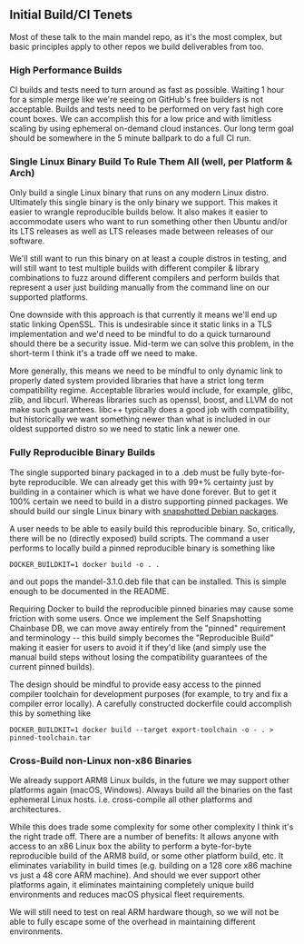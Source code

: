 ## Initial Build/CI Tenets

Most of these talk to the main mandel repo, as it's the most complex, but basic principles apply to other repos we build deliverables from too.

### High Performance Builds 

CI builds and tests need to turn around as fast as possible. Waiting 1 hour for a simple merge like we're seeing on GitHub's free builders is not acceptable. Builds and tests need to be performed on very fast high core count boxes. We can accomplish this for a low price and with limitless scaling by using ephemeral on-demand cloud instances. Our long term goal should be somewhere in the 5 minute ballpark to do a full CI run.

### Single Linux Binary Build To Rule Them All (well, per Platform & Arch)

Only build a single Linux binary that runs on any modern Linux distro. Ultimately this single binary is the only binary we support. This makes it easier to wrangle reproducible builds below. It also makes it easier to accommodate users who want to run something other then Ubuntu and/or its LTS releases as well as LTS releases made between releases of our software.

We'll still want to run this binary on at least a couple distros in testing, and will still want to test multiple builds with different compiler & library combinations to fuzz around different compilers and perform builds that represent a user just building manually from the command line on our supported platforms.

One downside with this approach is that currently it means we'll end up static linking OpenSSL. This is undesirable since it static links in a TLS implementation and we'd need to be mindful to do a quick turnaround should there be a security issue. Mid-term we can solve this problem, in the short-term I think it's a trade off we need to make.

More generally, this means we need to be mindful to only dynamic link to properly dated system provided libraries that have a strict long term compatibility regime. Acceptable libraries would include, for example, glibc, zlib, and libcurl. Whereas libraries such as openssl, boost, and LLVM do not make such guarantees. libc++ typically does a good job with compatibility, but historically we want something newer than what is included in our oldest supported distro so we need to static link a newer one.

### Fully Reproducible Binary Builds

The single supported binary packaged in to a .deb must be fully byte-for-byte reproducible. We can already get this with 99+% certainty just by building in a container which is what we have done forever. But to get it 100% certain we need to build in a distro supporting pinned packages. We should build our single Linux binary with [snapshotted Debian packages](https://snapshot.debian.org/).

A user needs to be able to easily build this reproducible binary. So, critically, there will be no (directly exposed) build scripts. The command a user performs to locally build a pinned reproducible binary is something like
```
DOCKER_BUILDKIT=1 docker build -o . .
```
and out pops the mandel-3.1.0.deb file that can be installed. This is simple enough to be documented in the README.

Requiring Docker to build the reproducible pinned binaries may cause some friction with some users. Once we implement the Self Snapshotting Chainbase DB, we can move away entirely from the "pinned" requirement and terminology -- this build simply becomes the "Reproducible Build" making it easier for users to avoid it if they'd like (and simply use the manual build steps without losing the compatibility guarantees of the current pinned builds).

The design should be mindful to provide easy access to the pinned compiler toolchain for development purposes (for example, to try and fix a compiler error locally). A carefully constructed dockerfile could accomplish this by something like
```
DOCKER_BUILDKIT=1 docker build --target export-toolchain -o - . > pinned-toolchain.tar
```

### Cross-Build non-Linux non-x86 Binaries

We already support ARM8 Linux builds, in the future we may support other platforms again (macOS, Windows). Always build all the binaries on the fast ephemeral Linux hosts. i.e. cross-compile all other platforms and architectures.

While this does trade some complexity for some other complexity I think it's the right trade off. There are a number of benefits: It allows anyone with access to an x86 Linux box the ability to perform a byte-for-byte reproducible build of the ARM8 build, or some other platform build, etc. It eliminates variability in build times (e.g. building on a 128 core x86 machine vs just a 48 core ARM machine). And should we ever support other platforms again, it eliminates maintaining completely unique build environments and reduces macOS physical fleet requirements.

We will still need to test on real ARM hardware though, so we will not be able to fully escape some of the overhead in maintaining different environments.

